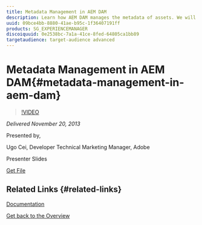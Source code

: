 ```yaml
---
title: Metadata Management in AEM DAM
description: Learn how AEM DAM manages the metadata of assets. We will cover the XMP standard and how DAM makes use of it, how to use metadata in searches, and how to extend the built-in metadata schemas. The new metadata schema editor which has been introduced in the latest DAM Feature Pack will be presented as well.
uuid: 09bce4bb-8880-41ae-b95c-1f36407191ff
products: SG_EXPERIENCEMANAGER
discoiquuid: 0e2538bc-7a1a-41ce-8fed-64805ca1bb89
targetaudience: target-audience advanced
---
```


# Metadata Management in AEM DAM{#metadata-management-in-aem-dam}

>[!VIDEO](https://video.tv.adobe.com/v/19524/?quality=9)

*Delivered November 20, 2013*

Presented by,

Ugo Cei, Developer Technical Marketing Manager, Adobe

Presenter Slides

[Get File](assets/metadata-management-in-aem-dam.pdf)

## Related Links {#related-links}

[Documentation](https://docs.adobe.com/content/docs/en/cq/5-6-1/dam/metadata_for_digitalassetmanagement.html)

[Get back to the Overview](https://helpx.adobe.com/experience-manager/kt/eseminars/gems/aem-index.html)  

